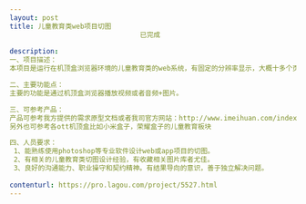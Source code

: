```yaml
---                
layout: post       
title: 儿童教育类web项目切图
                                已完成
           
description: 
一、项目描述： 
本项目是运行在机顶盒浏览器环境的儿童教育类的web系统，有固定的分辨率显示，大概十多个页面，需要设计统一风格的，活泼的，适合儿童教育主题的切图。具体需求可参考后续的产品文档。

二、主要功能点： 
主要的功能是通过机顶盒浏览器播放视频或者音频+图片。 

三、可参考产品： 
产品可参考我方提供的需求原型文档或者我司官方网站：http://www.imeihuan.com/index.php/Index/business.html，
另外也可参考各ott机顶盒比如小米盒子，荣耀盒子的儿童教育板块 

四、人员要求：
 1、能熟练使用photoshop等专业软件设计web或app项目的切图。
 2、有相关的儿童教育类切图设计经验，有收藏相关图片库者尤佳。
 3、良好的沟通能力、职业操守和契约精神。有结果导向的意识，善于独立解决问题。
     
contenturl: https://pro.lagou.com/project/5527.html      
---                 
```

